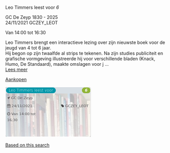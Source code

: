 Leo Timmers leest voor *6*

GC De Zeyp 1830 - 2025  
24/11/2021 GCZEY\_LEOT  

Van 14:00 tot 16:30

  

  

Leo Timmers brengt een interactieve lezing over zijn nieuwste boek voor de jeugd van 4 tot 6 jaar.  
Hij begon op zijn twaalfde al strips te tekenen. Na zijn studies publiciteit en grafische vormgeving illustreerde hij voor verschillende bladen (Knack, Humo, De Standaard), maakte omslagen voor j  ...  
[Lees meer](https://tickets.vgc.be/activity/subscribe/GCZEY_LEOT)

[Aankopen](https://tickets.vgc.be/ticketingActivity/subscribe/GCZEY_LEOT)

![](64830.png)

[Based on this search](https://tickets.vgc.be/activity/index?&vrijeplaatsen=1&Age%5B%5D=3%2C5&entity=276)